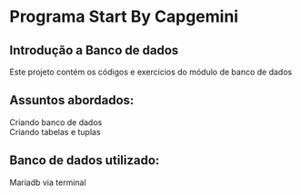 # Programa Start By Capgemini

## Introdução a Banco de dados

Este projeto contém os códigos e exercicios do módulo de banco de dados

## Assuntos abordados:
Criando banco de dados<br>
Criando tabelas e tuplas<br>

## Banco de dados utilizado:
Mariadb via terminal
